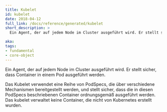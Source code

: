 ```yaml
---
title: Kubelet
id: kubelet
date: 2018-04-12
full_link: /docs/reference/generated/kubelet
short_description: >
  Ein Agent, der auf jedem Node im Cluster ausgeführt wird. Er stellt sicher, dass Container in einem Pod ausgeführt werden.

aka: 
tags:
- fundamental
- core-object
---
```

 Ein Agent, der auf jedem Node im Cluster ausgeführt wird. Er stellt sicher, dass Container in einem Pod ausgeführt werden.

<!--more--> 

Das Kubelet verwendet eine Reihe von PodSpecs, die über verschiedene Mechanismen bereitgestellt werden, und stellt sicher, dass die in diesen PodSpecs beschriebenen Container ordnungsgemäß ausgeführt werden. Das kubelet verwaltet keine Container, die nicht von Kubernetes erstellt wurden.
